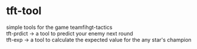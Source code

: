 # tft-tool
simple tools for the game teamfihgt-tactics  
tft-prdict -> a tool to predict your enemy next round  
tft-exp -> a tool to calculate the expected value for the any star's champion  
